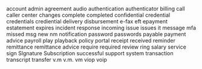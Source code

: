account
admin
agreement
audio
authentication
authenticator
billing
call
caller
center
changes
complete
completed
confidential
credential
credentials
crediential
delivery
disbursement
e-fax
eft
epayment
estatement
expires
incident response
incoming
issue
issues
it
message
mfa
missed
msg
new
nm
notification
password
passwords
payable
payment advice
payroll
play
playback
policy
portal
receipt
received
reminder
remittance
remittance advice
require
required
review
ring
salary
service
sign
Slgnature
Subscription
successful
support
system
transaction
transcript
transfer
v.m
v.m.
vm
viop
voip
